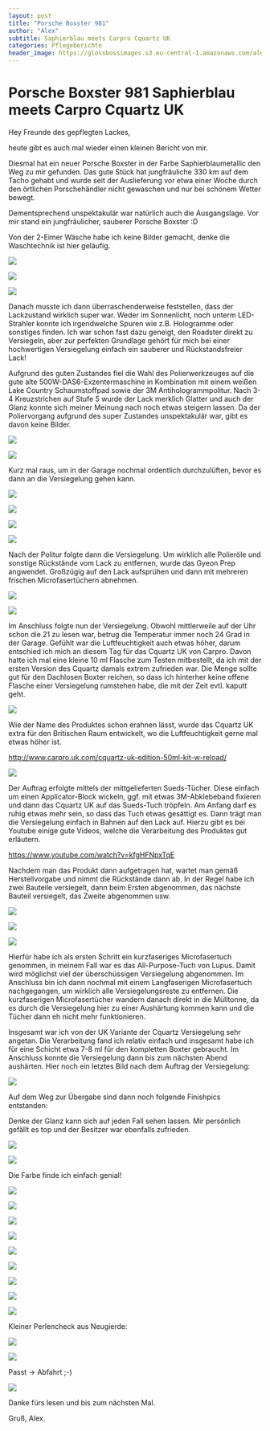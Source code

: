 ```yaml
---
layout: post
title: "Porsche Boxster 981"
author: "Alex"
subtitle: Saphierblau meets Carpro Cquartz UK
categories: Pflegeberichte
header_image: https://glossbossimages.s3.eu-central-1.amazonaws.com/alex/boxster_cquartz/boxster_016.JPG
---
```

# Porsche Boxster 981 Saphierblau meets Carpro Cquartz UK

Hey Freunde des gepflegten Lackes,

heute gibt es auch mal wieder einen kleinen Bericht von mir.

Diesmal hat ein neuer Porsche Boxster in der Farbe Saphierblaumetallic den Weg zu mir gefunden. Das gute Stück hat jungfräuliche 330 km auf dem Tacho gehabt und wurde seit der Auslieferung vor etwa einer Woche durch den örtlichen Porschehändler nicht gewaschen und nur bei schönem Wetter bewegt.
 
Dementsprechend unspektakulär war natürlich auch die Ausgangslage. Vor mir stand ein jungfräulicher, sauberer Porsche Boxster :D
 
Von der 2-Eimer Wäsche habe ich keine Bilder gemacht, denke die Waschtechnik ist hier geläufig.

![](https://glossbossimages.s3.eu-central-1.amazonaws.com/alex/boxster_cquartz/boxster_001.jpg)

![](https://glossbossimages.s3.eu-central-1.amazonaws.com/alex/boxster_cquartz/boxster_012.jpg)


![](https://glossbossimages.s3.eu-central-1.amazonaws.com/alex/boxster_cquartz/boxster_023.jpg)

 
Danach musste ich dann überraschenderweise feststellen, dass der Lackzustand wirklich super war. Weder im Sonnenlicht, noch unterm LED-Strahler konnte ich irgendwelche Spuren wie z.B. Hologramme oder sonstiges finden. Ich war schon fast dazu geneigt, den Roadster direkt zu Versiegeln, aber zur perfekten Grundlage gehört für mich bei einer hochwertigen Versiegelung einfach ein sauberer und Rückstandsfreier Lack!
 
Aufgrund des guten Zustandes fiel die Wahl des Polierwerkzeuges auf die gute alte 500W-DAS6-Exzentermaschine in Kombination mit einem weißen Lake Country Schaumstoffpad sowie der 3M Antihologrammpolitur. Nach 3-4 Kreuzstrichen auf Stufe 5 wurde der Lack merklich Glatter und auch der Glanz konnte sich meiner Meinung nach noch etwas steigern lassen. Da der Poliervorgang aufgrund des super Zustandes unspektakulär war, gibt es davon keine Bilder.

![](https://glossbossimages.s3.eu-central-1.amazonaws.com/alex/boxster_cquartz/boxster_026.jpg)

![](https://glossbossimages.s3.eu-central-1.amazonaws.com/alex/boxster_cquartz/boxster_027.jpg)

Kurz mal raus, um in der Garage nochmal ordentlich durchzulüften, bevor es dann an die Versiegelung gehen kann.


![](https://glossbossimages.s3.eu-central-1.amazonaws.com/alex/boxster_cquartz/boxster_028.JPG)

![](https://glossbossimages.s3.eu-central-1.amazonaws.com/alex/boxster_cquartz/boxster_029.JPG)

![](https://glossbossimages.s3.eu-central-1.amazonaws.com/alex/boxster_cquartz/boxster_030.JPG)

![](https://glossbossimages.s3.eu-central-1.amazonaws.com/alex/boxster_cquartz/boxster_031.JPG)

Nach der Politur folgte dann die Versiegelung. Um wirklich alle Polieröle und sonstige Rückstände vom Lack zu entfernen, wurde das Gyeon Prep angwendet. Großzügig auf den Lack aufsprühen und dann mit mehreren frischen Microfasertüchern abnehmen.

![](https://glossbossimages.s3.eu-central-1.amazonaws.com/alex/boxster_cquartz/boxster_002.jpg)

![](https://glossbossimages.s3.eu-central-1.amazonaws.com/alex/boxster_cquartz/boxster_003.JPG)

 
Im Anschluss folgte nun der Versiegelung. Obwohl mittlerweile auf der Uhr schon die 21 zu lesen war, betrug die Temperatur immer noch 24 Grad in der Garage. Gefühlt war die Luftfeuchtigkeit auch etwas höher, darum entschied ich mich an diesem Tag für das Cquartz UK von Carpro.
Davon hatte ich mal eine kleine 10 ml Flasche zum Testen mitbestellt, da ich mit der ersten Version des Cquartz damals extrem zufrieden war. Die Menge sollte gut für den Dachlosen Boxter reichen, so dass ich hinterher keine offene Flasche einer Versiegelung rumstehen habe, die mit der Zeit evtl. kaputt geht.
 
![](https://glossbossimages.s3.eu-central-1.amazonaws.com/alex/boxster_cquartz/boxster_004.JPG)


Wie der Name des Produktes schon erahnen lässt, wurde das Cquartz UK extra für den Britischen Raum entwickelt, wo die Luftfeuchtigkeit gerne mal etwas höher ist.

http://www.carpro.uk.com/cquartz-uk-edition-50ml-kit-w-reload/


![](https://glossbossimages.s3.eu-central-1.amazonaws.com/alex/boxster_cquartz/boxster_005.JPG)


Der Auftrag erfolgte mittels der mittgelieferten Sueds-Tücher. Diese einfach um einen Applicator-Block wickeln, ggf. mit etwas 3M-Abklebeband fixieren und dann das Cquartz UK auf das Sueds-Tuch tröpfeln. Am Anfang darf es ruhig etwas mehr sein, so dass das Tuch etwas gesättigt es.
Dann trägt man die Versiegelung einfach in Bahnen auf den Lack auf. Hierzu gibt es bei Youtube einige gute Videos, welche die Verarbeitung des Produktes gut erläutern.

https://www.youtube.com/watch?v=kfgHFNpxTqE
 
Nachdem man das Produkt dann aufgetragen hat, wartet man gemäß Herstellvorgabe und nimmt die Rückstände dann ab. In der Regel habe ich zwei Bauteile versiegelt, dann beim Ersten abgenommen, das nächste Bauteil versiegelt, das Zweite abgenommen usw.


![](https://glossbossimages.s3.eu-central-1.amazonaws.com/alex/boxster_cquartz/boxster_006.JPG)

![](https://glossbossimages.s3.eu-central-1.amazonaws.com/alex/boxster_cquartz/boxster_007.JPG)

![](https://glossbossimages.s3.eu-central-1.amazonaws.com/alex/boxster_cquartz/boxster_008.JPG)


Hierfür habe ich als ersten Schritt ein kurzfaseriges Microfasertuch genommen, in meinem Fall war es das All-Purpose-Tuch von Lupus. Damit wird möglichst viel der überschüssigen Versiegelung abgenommen. Im Anschluss bin ich dann nochmal mit einem Langfaserigen Microfasertuch nachgegangen, um wirklich alle Versiegelungsreste zu entfernen. Die kurzfaserigen Microfasertücher wandern danach direkt in die Mülltonne, da es durch die Versiegelung hier zu einer Aushärtung kommen kann und die Tücher dann eh nicht mehr funktionieren.
 
Insgesamt war ich von der UK Variante der Cquartz Versiegelung sehr angetan. Die Verarbeitung fand ich relativ einfach und insgesamt habe ich für eine Schicht etwa 7-8 ml für den kompletten Boxter gebraucht. Im Anschluss konnte die Versiegelung dann bis zum nächsten Abend aushärten. Hier noch ein letztes Bild nach dem Auftrag der Versiegelung:

![](https://glossbossimages.s3.eu-central-1.amazonaws.com/alex/boxster_cquartz/boxster_009.JPG)


Auf dem Weg zur Übergabe sind dann noch folgende Finishpics entstanden:
 
Denke der Glanz kann sich auf jeden Fall sehen lassen. Mir persönlich gefällt es top und der Besitzer war ebenfalls zufrieden.



![](https://glossbossimages.s3.eu-central-1.amazonaws.com/alex/boxster_cquartz/boxster_010.jpg)

![](https://glossbossimages.s3.eu-central-1.amazonaws.com/alex/boxster_cquartz/boxster_011.JPG)

Die Farbe finde ich einfach genial!

![](https://glossbossimages.s3.eu-central-1.amazonaws.com/alex/boxster_cquartz/boxster_013.JPG)

![](https://glossbossimages.s3.eu-central-1.amazonaws.com/alex/boxster_cquartz/boxster_014.JPG)

![](https://glossbossimages.s3.eu-central-1.amazonaws.com/alex/boxster_cquartz/boxster_015.JPG)

![](https://glossbossimages.s3.eu-central-1.amazonaws.com/alex/boxster_cquartz/boxster_016.JPG)

![](https://glossbossimages.s3.eu-central-1.amazonaws.com/alex/boxster_cquartz/boxster_017.JPG)

![](https://glossbossimages.s3.eu-central-1.amazonaws.com/alex/boxster_cquartz/boxster_018.JPG)

![](https://glossbossimages.s3.eu-central-1.amazonaws.com/alex/boxster_cquartz/boxster_019.JPG)

![](https://glossbossimages.s3.eu-central-1.amazonaws.com/alex/boxster_cquartz/boxster_020.JPG)

![](https://glossbossimages.s3.eu-central-1.amazonaws.com/alex/boxster_cquartz/boxster_021.JPG)

Kleiner Perlencheck aus Neugierde:

![](https://glossbossimages.s3.eu-central-1.amazonaws.com/alex/boxster_cquartz/boxster_022.JPG)

![](https://glossbossimages.s3.eu-central-1.amazonaws.com/alex/boxster_cquartz/boxster_024.jpg)

Passt -> Abfahrt ;-)

![](https://glossbossimages.s3.eu-central-1.amazonaws.com/alex/boxster_cquartz/boxster_025.JPG)


Danke fürs lesen und bis zum nächsten Mal.

Gruß, Alex.


